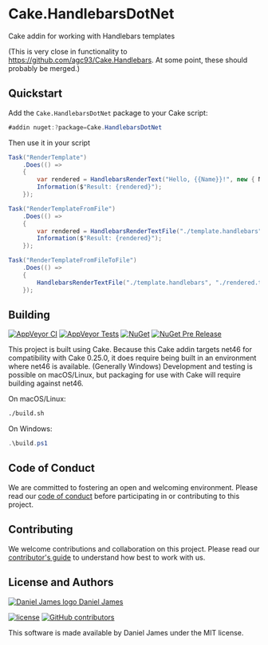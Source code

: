 # Cake.HandlebarsDotNet

Cake addin for working with Handlebars templates

(This is very close in functionality to https://github.com/agc93/Cake.Handlebars. At some point, these should probably be merged.)

## Quickstart

Add the `Cake.HandlebarsDotNet` package to your Cake script:

```csharp
#addin nuget:?package=Cake.HandlebarsDotNet
```

Then use it in your script

```csharp
Task("RenderTemplate")
    .Does(() =>
    {
        var rendered = HandlebarsRenderText("Hello, {{Name}}!", new { Name = "World" });
        Information($"Result: {rendered}");
    });

Task("RenderTemplateFromFile")
    .Does(() =>
    {
        var rendered = HandlebarsRenderTextFile("./template.handlebars", new { Name = "World" });
        Information($"Result: {rendered}");
    });

Task("RenderTemplateFromFileToFile")
    .Does(() =>
    {
        HandlebarsRenderTextFile("./template.handlebars", "./rendered.txt", new { Name = "World" });
    });
```


## Building

[![AppVeyor CI](https://img.shields.io/appveyor/ci/thzinc/cake-handlebars.svg)](https://ci.appveyor.com/project/thzinc/cake-handlebars)
[![AppVeyor Tests](https://img.shields.io/appveyor/tests/thzinc/cake-handlebars.svg)](https://ci.appveyor.com/project/thzinc/cake-handlebars/build/tests)
[![NuGet](https://img.shields.io/nuget/v/Cake.HandlebarsDotNet.svg)](https://www.nuget.org/packages/Cake.HandlebarsDotNet/)
[![NuGet Pre Release](https://img.shields.io/nuget/vpre/Cake.HandlebarsDotNet.svg)](https://www.nuget.org/packages/Cake.HandlebarsDotNet/)

This project is built using Cake. Because this Cake addin targets net46 for compatibility with Cake 0.25.0, it does require being built in an environment where net46 is available. (Generally Windows) Development and testing is possible on macOS/Linux, but packaging for use with Cake will require building against net46.

On macOS/Linux:

```bash
./build.sh
```

On Windows:

```powershell
.\build.ps1
```

## Code of Conduct

We are committed to fostering an open and welcoming environment. Please read our [code of conduct](CODE_OF_CONDUCT.md) before participating in or contributing to this project.

## Contributing

We welcome contributions and collaboration on this project. Please read our [contributor's guide](CONTRIBUTING.md) to understand how best to work with us.

## License and Authors

[![Daniel James logo](https://secure.gravatar.com/avatar/eaeac922b9f3cc9fd18cb9629b9e79f6.png?size=16) Daniel James](https://github.com/thzinc)

[![license](https://img.shields.io/github/license/thzinc/Cake.HandlebarsDotNet.svg)](https://github.com/thzinc/Cake.HandlebarsDotNet/blob/master/LICENSE)
[![GitHub contributors](https://img.shields.io/github/contributors/thzinc/Cake.HandlebarsDotNet.svg)](https://github.com/thzinc/Cake.HandlebarsDotNet/graphs/contributors)

This software is made available by Daniel James under the MIT license.